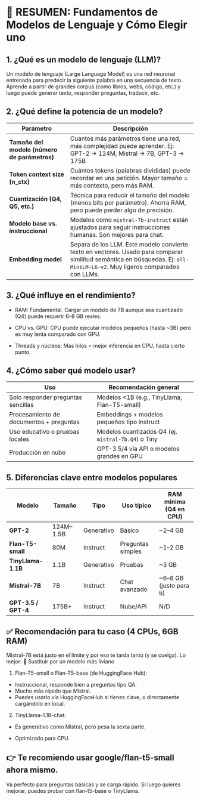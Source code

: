 # 🧠 RESUMEN: Fundamentos de Modelos de Lenguaje y Cómo Elegir uno

## 1. ¿Qué es un modelo de lenguaje (LLM)?

Un modelo de lenguaje (Large Language Model) es una red neuronal entrenada para predecir la siguiente palabra en una secuencia de texto. Aprende a partir de grandes corpus (como libros, webs, código, etc.) y luego puede generar texto, responder preguntas, traducir, etc.

## 2. ¿Qué define la potencia de un modelo?
| Parámetro                                    | Descripción                                                                                                                                                                |
| -------------------------------------------- | -------------------------------------------------------------------------------------------------------------------------------------------------------------------------- |
| **Tamaño del modelo (número de parámetros)** | Cuantos más parámetros tiene una red, más complejidad puede aprender. Ej: GPT-2 → 124M, Mistral → 7B, GPT-3 → 175B                                                         |
| **Token context size (n\_ctx)**              | Cuántos tokens (palabras divididas) puede recordar en una petición. Mayor tamaño = más contexto, pero más RAM.                                                             |
| **Cuantización (Q4, Q5, etc.)**              | Técnica para reducir el tamaño del modelo (menos bits por parámetro). Ahorra RAM, pero puede perder algo de precisión.                                                     |
| **Modelo base vs. instruccional**            | Modelos como `mistral-7b-instruct` están ajustados para seguir instrucciones humanas. Son mejores para chat.                                                               |
| **Embedding model**                          | Separa de los LLM. Este modelo convierte texto en vectores. Usado para comparar similitud semántica en búsquedas. Ej: `all-MiniLM-L6-v2`. Muy ligeros comparados con LLMs. |


## 3. ¿Qué influye en el rendimiento?
- RAM: Fundamental. Cargar un modelo de 7B aunque sea cuantizado (Q4) puede requerir 6–8 GB reales.

- CPU vs. GPU: CPU puede ejecutar modelos pequeños (hasta ~3B) pero es muy lenta comparado con GPU.

- Threads y núcleos: Más hilos = mejor inferencia en CPU, hasta cierto punto.

## 4. ¿Cómo saber qué modelo usar?
| Uso                                     | Recomendación general                               |
| --------------------------------------- | --------------------------------------------------- |
| Solo responder preguntas sencillas      | Modelos <1B (e.g., TinyLlama, Flan-T5-small)        |
| Procesamiento de documentos + preguntas | Embeddings + modelos pequeños tipo instruct         |
| Uso educativo o pruebas locales         | Modelos cuantizados Q4 (ej. `mistral-7b.Q4`) o Tiny |
| Producción en nube                      | GPT-3.5/4 vía API o modelos grandes en GPU          |

## 5. Diferencias clave entre modelos populares
| Modelo              | Tamaño    | Tipo       | Uso típico        | RAM mínima (Q4 en CPU)   |
| ------------------- | --------- | ---------- | ----------------- | ------------------------ |
| **GPT-2**           | 124M–1.5B | Generativo | Básico            | \~2–4 GB                 |
| **Flan-T5-small**   | 80M       | Instruct   | Preguntas simples | \~1–2 GB                 |
| **TinyLlama-1.1B**  | 1.1B      | Generativo | Pruebas           | \~3 GB                   |
| **Mistral-7B**      | 7B        | Instruct   | Chat avanzado     | \~6–8 GB (justo para ti) |
| **GPT-3.5 / GPT-4** | 175B+     | Instruct   | Nube/API          | N/D                      |

## ✅ Recomendación para tu caso (4 CPUs, 6GB RAM)
Mistral-7B está justo en el límite y por eso te tarda tanto (y se cuelga). Lo mejor:
🔁 Sustituir por un modelo más liviano

1. Flan-T5-small o Flan-T5-base (de HuggingFace Hub):
- Instruccional, responde bien a preguntas tipo QA.
- Mucho más rápido que Mistral.
- Puedes usarlo vía HuggingFaceHub si tienes clave, o directamente cargándolo en local.

2. TinyLlama-1.1B-chat:

- Es generativo como Mistral, pero pesa la sexta parte.

- Optimizado para CPU.

## 👉 Te recomiendo usar google/flan-t5-small ahora mismo.
Va perfecto para preguntas básicas y se carga rápido. Si luego quieres mejorar, puedes probar con flan-t5-base o TinyLlama.
